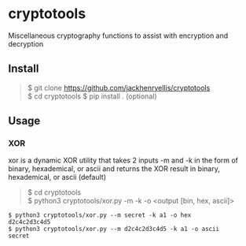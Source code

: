 # cryptotools
Miscellaneous cryptography functions to assist with encryption and decryption

## Install
> $ git clone https://github.com/jackhenryellis/cryptotools  
> $ cd cryptotools
> $ pip install . (optional)

## Usage

### XOR
xor is a dynamic XOR utility that takes 2 inputs -m <message> and -k <key> in the form of binary, hexademical, or ascii and returns the XOR result in binary, hexademical, or ascii (default)
> $ cd cryptotools  
> $ python3 cryptotools/xor.py -m <message> -k <key> -o <output [bin, hex, ascii]>  
```
$ python3 cryptotools/xor.py --m secret -k a1 -o hex
d2c4c2d3c4d5
$ python3 cryptotools/xor.py --m d2c4c2d3c4d5 -k a1 -o ascii
secret
```
